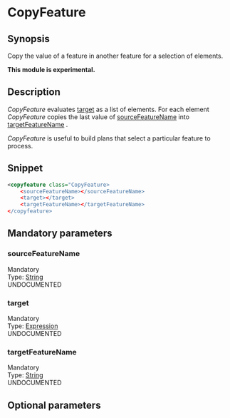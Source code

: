 <h1 class="module">CopyFeature</h1>

## Synopsis

Copy the value of a feature in another feature for a selection of elements.

**This module is experimental.**

## Description

 *CopyFeature* evaluates <a href="#target" class="param">target</a> as a list of elements. For each element *CopyFeature* copies the last value of <a href="#sourceFeatureName" class="param">sourceFeatureName</a> into <a href="#targetFeatureName" class="param">targetFeatureName</a> .

 *CopyFeature* is useful to build plans that select a particular feature to process.

## Snippet



```xml
<copyfeature class="CopyFeature>
    <sourceFeatureName></sourceFeatureName>
    <target></target>
    <targetFeatureName></targetFeatureName>
</copyfeature>
```

## Mandatory parameters

<h3 id="sourceFeatureName" class="param">sourceFeatureName</h3>

<div class="param-level param-level-mandatory">Mandatory
</div>
<div class="param-type">Type: <a href="../converter/java.lang.String" class="converter">String</a>
</div>
UNDOCUMENTED

<h3 id="target" class="param">target</h3>

<div class="param-level param-level-mandatory">Mandatory
</div>
<div class="param-type">Type: <a href="../converter/fr.inra.maiage.bibliome.alvisnlp.core.corpus.expressions.Expression" class="converter">Expression</a>
</div>
UNDOCUMENTED

<h3 id="targetFeatureName" class="param">targetFeatureName</h3>

<div class="param-level param-level-mandatory">Mandatory
</div>
<div class="param-type">Type: <a href="../converter/java.lang.String" class="converter">String</a>
</div>
UNDOCUMENTED

## Optional parameters

